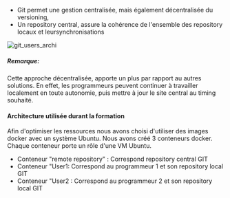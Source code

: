 - Git permet une gestion centralisée, mais également décentralisée du versioning,
- Un repository central, assure la cohérence de l'ensemble des repository locaux et leursynchronisations  

![git_users_archi](/testgitessai/scenarios/git_training_part1/assets/git_users_archi.png)

##### *Remarque:*
Cette approche décentralisée, apporte un plus par rapport au autres solutions.
En effet, les programmeurs peuvent continuer à travailler localement en toute autonomie, puis mettre à jour le site central au timing souhaité.

#### Architecture utilisée durant la formation
Afin d'optimiser les ressources nous avons choisi d'utiliser des images docker avec un système Ubuntu. 
Nous avons créé 3 conteneurs docker. Chaque conteneur porte un rôle d'une VM Ubuntu.

- Conteneur "remote repository" : Correspond repository central GIT
- Conteneur "User1: Correspond au programmeur 1 et son repository local GIT
- Conteneur "User2 : Correspond au programmeur 2 et son repository local GIT


